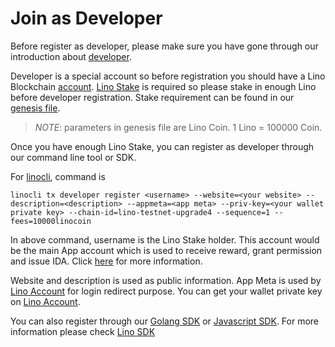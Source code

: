 # Join as Developer

Before register as developer, please make sure you have gone through our introduction about [developer](/blockchain/developer.html#app-developer).

Developer is a special account so before registration you should have a Lino Blockchain [account](/blockchain/account.html#account). [Lino Stake](/overview/ls.html#lino-stake-ls) is required so please stake in enough Lino before developer registration. Stake requirement can be found in our [genesis file](https://github.com/lino-network/lino/blob/master/genesis/upgrade4/genesis.json#L74).

>*NOTE*: parameters in genesis file are Lino Coin. 1 Lino = 100000 Coin. 

Once you have enough Lino Stake, you can register as developer through our command line tool or SDK.

For [linocli](https://github.com/lino-network/lino/tree/master/docs/cli), command is
```
linocli tx developer register <username> --website=<your website> --description=<description> --appmeta=<app meta> --priv-key=<your wallet private key> --chain-id=lino-testnet-upgrade4 --sequence=1 --fees=10000linocoin
```

In above command, username is the Lino Stake holder. This account would be the main App account which is used to receive reward, grant permission and issue IDA. Click [here](/blockchain/developer.html#app-developer) for more information.

Website and description is used as public information. App Meta is used by [Lino Account](https://account.lino.network) for login redirect purpose. You can get your wallet private key on [Lino Account](https://account.lino.network/privkey).

You can also register through our [Golang SDK](https://github.com/lino-network/lino-go/tree/master/doc#broadcast-developer) or [Javascript SDK](https://github.com/lino-network/lino-js/tree/master/doc#broadcast-developer). For more information please check [Lino SDK](/tutorial/sdk.html#lino-sdk)